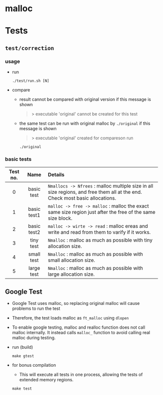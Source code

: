 # malloc

# Tests

## `test/correction`

### usage

- run 
  ```
  ./test/run.sh [N]
  ```
- compare
  - result cannot be compared with original version if this message is shown     
    >\> executable 'original' cannot be created for this test

  - the same test can be run with original malloc by `./original` if this message is shown
    >\> executable 'original' created for compareson
    run
    ```
    ./original
    ```

### basic tests

Test no. | Name | Details
:--:|:--:|:--
0 | basic test | `Nmallocs -> Nfrees` : malloc multiple size in all size regions, and free them all at the end. Check most basic allocations.
1 | basic test1 | `malloc -> free -> malloc` : malloc the exact same size region just after the free of the same size block.
2 | basic test2 | `malloc -> wirte -> read` : malloc ereas and write and read from them to varify if it works.
3 | tiny test | `Nmalloc` : malloc as much as possible with tiny allocation size.
4 | small test | `Nmalloc` : malloc as much as possible with small allocation size.
5 | large test | `Nmalloc` : malloc as much as possible with large allocation size.

## Google Test

- Google Test uses malloc, so replacing original malloc will cause problems to run the test

- Therefore, the test loads malloc as `ft_malloc` using `dlopen`

- To enable google testing, malloc and realloc function does not call malloc internally. It instead calls `malloc_` function to avoid calling real malloc during testing.

- run (build)
  ```
  make gtest
  ```

- for bonus compilation
  - This will execute all tests in one process, allowing the tests of extended memory regions.
  ```
  make test
  ```
